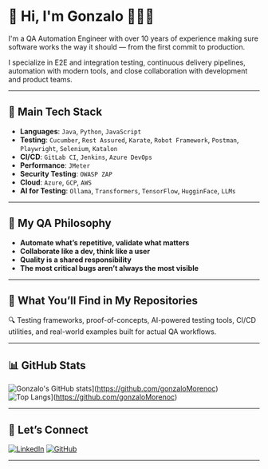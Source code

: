 # 👋 Hi, I'm Gonzalo 👨🏻‍💻

I'm a QA Automation Engineer with over 10 years of experience making sure software works the way it should — from the first commit to production.

I specialize in E2E and integration testing, continuous delivery pipelines, automation with modern tools, and close collaboration with development and product teams.

---

## 🧰 Main Tech Stack

- **Languages**: `Java`, `Python`, `JavaScript`
- **Testing**: `Cucumber`, `Rest Assured`, `Karate`, `Robot Framework`, `Postman`, `Playwright`, `Selenium`, `Katalon`
- **CI/CD**: `GitLab CI`, `Jenkins`, `Azure DevOps`
- **Performance**: `JMeter`
- **Security Testing**: `OWASP ZAP`
- **Cloud**: `Azure`, `GCP`, `AWS`
- **AI for Testing**: `Ollama`, `Transformers`, `TensorFlow`, `HugginFace`, `LLMs`

---

## 🧠 My QA Philosophy

- **Automate what’s repetitive, validate what matters**
- **Collaborate like a dev, think like a user**
- **Quality is a shared responsibility**
- **The most critical bugs aren’t always the most visible**

---

## 📣 What You’ll Find in My Repositories

🔍 Testing frameworks, proof-of-concepts, AI-powered testing tools, CI/CD utilities, and real-world examples built for actual QA workflows.

---

## 📊 GitHub Stats

![Gonzalo's GitHub stats](https://gonzalo-morenoc.vercel.app/api?username=gonzaloMorenoc&show_icons=true&count_private=true&include_all_commits=true)](https://github.com/gonzaloMorenoc)
![Top Langs](https://gonzalo-morenoc.vercel.app/api/top-langs/?username=gonzaloMorenoc&layout=compact&count_private=true)](https://github.com/gonzaloMorenoc)

---

## 🤝 Let’s Connect

[![LinkedIn](https://img.shields.io/badge/LinkedIn-GonzaloMoreno-blue?logo=linkedin&style=for-the-badge)](https://www.linkedin.com/in/gonzalomorenoc) 
[![GitHub](https://img.shields.io/badge/GitHub-%40gonzaloMorenoc-black?logo=github&style=for-the-badge)](https://github.com/gonzaloMorenoc)

---
